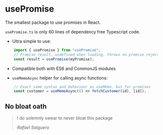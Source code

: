 # usePromise

The smallest package to use promises in React.

`usePromise.ts` is only 60 lines of dependency free Typescript code.

- Ultra simple to use:
```ts
    import { usePromise } from "usePromise";
    // Promise result, undefined when loading, throws on promise rejection
    const result = usePromise(myPromise);
```

- Compatible both with ES6 and CommonJS modules

- `useMemoAsync` helper for calling async functions:
```ts
    // Exact same syntax and behaviour as useMemo, but for promises
    const customer = useMemoAsync(() => fetchCustomer(id), [id]);
```

## No bloat oath
> I do solemnly swear to never bloat this package
>
> <cite>Rafael Salguero</cite>